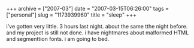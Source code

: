 +++
archive = ["2007-03"]
date = "2007-03-15T06:26:00"
tags = ["personal"]
slug = "1173939960"
title = "sleep"
+++

i've gotten very little. 3 hours last night. about the same tthe night
before. and my project is still not done. i have nightmares about
malformed HTML and segmenttion fonts. i am going to bed.

